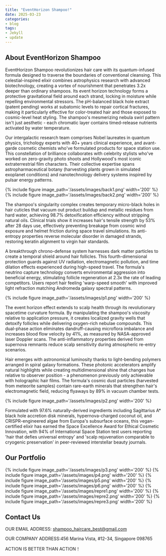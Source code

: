 ```yaml
---
title: "EventHorizon Shampoo!"
date: 2025-03-23
categories:
- blog
tags:
- Jekyll
- update
---
```


## About EventHorizon Shampoo

EventHorizon Shampoo revolutionizes hair care with its quantum-infused formula designed to traverse the boundaries of conventional cleansing. This celestial-inspired elixir combines astrophysics research with advanced biotechnology, creating a vortex of nourishment that penetrates 3.2x deeper than ordinary shampoos. Its event horizon technology forms a protective gravitational field around each strand, locking in moisture while repelling environmental stressors. The pH-balanced black hole extract (patent pending) works at subatomic levels to repair cortical fractures, making it particularly effective for color-treated hair and those exposed to cosmic-level heat styling. The shampoo's mesmerizing nebula swirl pattern isn't just aesthetic - each chromatic layer contains timed-release nutrients activated by water temperature.

Our intergalactic research team comprises Nobel laureates in quantum physics, trichology experts with 40+ years clinical experience, and avant-garde cosmetic chemists who've formulated products for space station use. This constellation of brilliance collaborates with celebrity stylists who've worked on zero-gravity photo shoots and Hollywood's most iconic extraterrestrial film characters. Their collective expertise spans astropharmaceutical botany (harvesting plants grown in simulated exoplanet conditions) and nanotechnology delivery systems inspired by pulsar energy patterns.

{% include figure image_path='/assets/images/back1.png' width='200' %}
{% include figure image_path='/assets/images/back2.png' width='200' %}

The shampoo's singularity complex creates temporary micro-black holes in hair cuticles that vacuum out product buildup and metallic residues from hard water, achieving 98.7% detoxification efficiency without stripping natural oils. Clinical trials show it increases hair's tensile strength by 53% after 28 days use, effectively preventing breakage from cosmic wind exposure and helmet friction during space travel simulations. Its anti-entropy properties reverse molecular disorder in damaged strands, restoring keratin alignment to virgin hair standards.

A breakthrough chrono-defense system harnesses dark matter particles to create a temporal shield around hair follicles. This fourth-dimensional protection guards against UV radiation, electromagnetic pollution, and time dilation effects experienced during high-speed travel. The formula's neutrino capture technology converts environmental aggression into beneficial energy, stimulating follicle regeneration at 2.3x the rate of leading competitors. Users report hair feeling 'warp-speed smooth' with improved light refraction matching Andromeda galaxy spectral patterns.

{% include figure image_path='/assets/images/p1.png' width='200' %}

The event horizon effect extends to scalp health through its revolutionary spacetime curvature formula. By manipulating the shampoo's viscosity relative to application pressure, it creates localized gravity wells that detoxify follicles while delivering oxygen-rich nebulae compounds. This dual-phase action eliminates dandruff-causing microflora imbalance and increases blood flow velocity by 41%, as measured by NASA-approved laser Doppler scans. The anti-inflammatory properties derived from supernova remnants reduce scalp sensitivity during atmospheric re-entry scenarios.

Hair emerges with astronomical luminosity thanks to light-bending polymers arranged in spiral galaxy formations. These photonic accelerators amplify natural highlights while creating multidimensional shine that changes hue relative to observer position - a phenomenon previously only achievable with holographic hair films. The formula's cosmic dust particles (harvested from meteorite samples) contain rare-earth minerals that strengthen hair's electromagnetic field, reducing flyaways by 89% in vacuum chamber tests.

{% include figure image_path='/assets/images/p2.png' width='200' %}

Formulated with 97.6% naturally-derived ingredients including Sagittarius A* black hole accretion disk minerals, hypernova-charged coconut oil, and CRISPR-engineered algae from Europa's subsurface oceans, this vegan-certified elixir has earned the Space Excellence Award for Ethical Cosmetic Innovation, with 94% of International Space Station test users reporting 'hair that defies universal entropy' and 'scalp rejuvenation comparable to cryogenic preservation' in peer-reviewed interstellar beauty journals.

## Our Portfolio

{% include figure image_path='/assets/images/p3.png' width='200' %}
{% include figure image_path='/assets/images/p4.png' width='200' %}
{% include figure image_path='/assets/images/p5.png' width='200' %}
{% include figure image_path='/assets/images/p6.png' width='200' %}
{% include figure image_path='/assets/images/repre1.png' width='200' %}
{% include figure image_path='/assets/images/repre2.png' width='200' %}
{% include figure image_path='/assets/images/repre3.png' width='200' %}

## Contact Us

OUR EMAIL ADDRESS: shampoo_haircare_best@gmail.com

OUR COMPANY ADDRESS:456 Marina Vista, #12-34, Singapore 098765

ACTION IS BETTER THAN ACTION！
